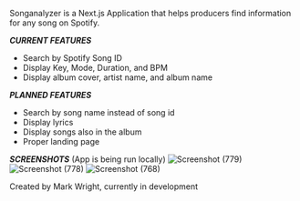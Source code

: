 Songanalyzer is a Next.js Application that helps producers find information for any song on Spotify.

***CURRENT FEATURES***
* Search by Spotify Song ID
* Display Key, Mode, Duration, and BPM
* Display album cover, artist name, and album name

***PLANNED FEATURES***
* Search by song name instead of song id
* Display lyrics
* Display songs also in the album
* Proper landing page

***SCREENSHOTS***
(App is being run locally)
![Screenshot (779)](https://github.com/user-attachments/assets/efdeaea9-64ca-4b32-9fd9-db3379c98758)
![Screenshot (778)](https://github.com/user-attachments/assets/56e16b2b-e5a2-4377-88ca-b2f3eb434ba9)
![Screenshot (768)](https://github.com/user-attachments/assets/b7024061-200d-48e4-95f5-bf4f9f1560ab)

Created by Mark Wright, currently in development

